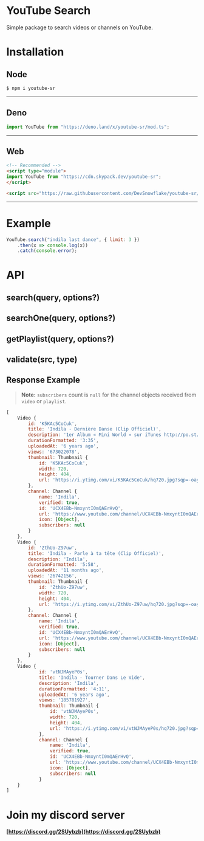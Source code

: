 # YouTube Search
Simple package to search videos or channels on YouTube.

# Installation
## Node

```sh
$ npm i youtube-sr
```

-------------------------------------------------------------------------------------------------

## Deno

```js
import YouTube from "https://deno.land/x/youtube-sr/mod.ts";
```

-------------------------------------------------------------------------------------------------

## Web

```html
<!-- Recommended -->
<script type="module">
import YouTube from "https://cdn.skypack.dev/youtube-sr";
</script>
```

```html
<script src="https://raw.githubusercontent.com/DevSnowflake/youtube-sr/master/webpack/youtube-sr.js"></script>
```

-------------------------------------------------------------------------------------------------

# Example

```js
YouTube.search("indila last dance", { limit: 3 })
    .then(x => console.log(x))
    .catch(console.error);
```

# API
## search(query, options?)
## searchOne(query, options?)
## getPlaylist(query, options?)
## validate(src, type)

## Response Example

> **Note:** `subscribers` count is `null` for the channel objects received from `video` or `playlist`.

```js
[
    Video {
        id: 'K5KAc5CoCuk',
        title: 'Indila - Dernière Danse (Clip Officiel)',
        description: '1er Album « Mini World » sur iTunes http://po.st/MiniWorld Facebook : https://www.facebook.com/IndilaOfficiel Twitter ...',
        durationFormatted: '3:35',
        uploadedAt: '6 years ago',
        views: '673022078',
        thumbnail: Thumbnail {
            id: 'K5KAc5CoCuk',
            width: 720,
            height: 404,
            url: 'https://i.ytimg.com/vi/K5KAc5CoCuk/hq720.jpg?sqp=-oaymwEXCNAFEJQDSFryq4qpAwkIARUAAIhCGAE=&rs=AOn4CLBBognlttPrCx9VCmx6P_nSW2LREw'
        },
        channel: Channel {
            name: 'Indila',
            verified: true,
            id: 'UCX4EBb-NmxyntI0mQAErHvQ',
            url: 'https://www.youtube.com/channel/UCX4EBb-NmxyntI0mQAErHvQ',
            icon: [Object],
            subscribers: null
        }
    },
    Video {
        id: 'ZthUo-Z97uw',
        title: 'Indila - Parle à ta tête (Clip Officiel)',
        description: 'Indila',
        durationFormatted: '5:58',
        uploadedAt: '11 months ago',
        views: '26742156',
        thumbnail: Thumbnail {
            id: 'ZthUo-Z97uw',
            width: 720,
            height: 404,
            url: 'https://i.ytimg.com/vi/ZthUo-Z97uw/hq720.jpg?sqp=-oaymwEXCNAFEJQDSFryq4qpAwkIARUAAIhCGAE=&rs=AOn4CLBzYV0IZaeEQ84LWF6pRIna96zBKQ'
        },
        channel: Channel {
            name: 'Indila',
            verified: true,
            id: 'UCX4EBb-NmxyntI0mQAErHvQ',
            url: 'https://www.youtube.com/channel/UCX4EBb-NmxyntI0mQAErHvQ',
            icon: [Object],
            subscribers: null
        }
    },
    Video {
            id: 'vtNJMAyeP0s',
            title: 'Indila - Tourner Dans Le Vide',
            description: 'Indila',
            durationFormatted: '4:11',
            uploadedAt: '6 years ago',
            views: '185781927',
            thumbnail: Thumbnail {
                id: 'vtNJMAyeP0s',
                width: 720,
                height: 404,
                url: 'https://i.ytimg.com/vi/vtNJMAyeP0s/hq720.jpg?sqp=-oaymwEXCNAFEJQDSFryq4qpAwkIARUAAIhCGAE=&rs=AOn4CLC9vHC4a3KiT0Jw6n5RQ5AzzHjWnA'
            },
            channel: Channel {
                name: 'Indila',
                verified: true,
                id: 'UCX4EBb-NmxyntI0mQAErHvQ',
                url: 'https://www.youtube.com/channel/UCX4EBb-NmxyntI0mQAErHvQ',
                icon: [Object],
                subscribers: null
            }
    }
]
```

# Join my discord server
**[https://discord.gg/2SUybzb](https://discord.gg/2SUybzb)**